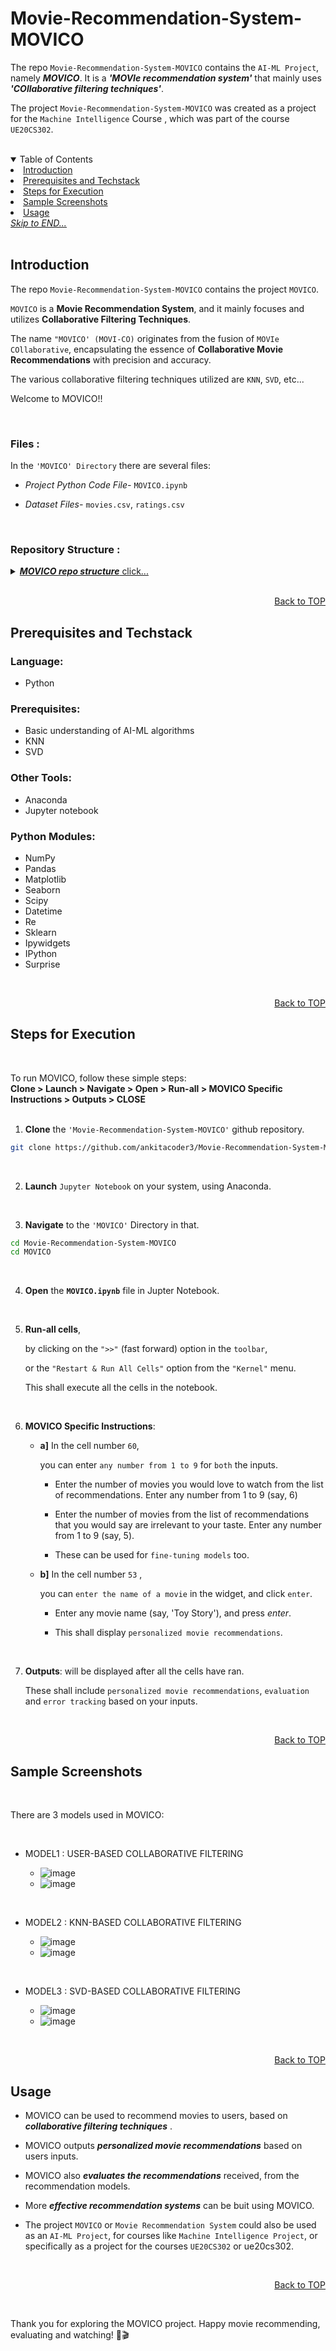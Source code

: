 
<a name="readme-top"></a>

# Movie-Recommendation-System-MOVICO

The repo ```Movie-Recommendation-System-MOVICO``` contains the ```AI-ML Project```, namely ***MOVICO***.
It is a ***'MOVIe recommendation system'*** that mainly uses ***'COllaborative filtering techniques'***.

The project ```Movie-Recommendation-System-MOVICO``` was created as a project for the ```Machine Intelligence``` Course , which was part of the course ```UE20CS302```.

<br>
<details open>
  <summary color= blue >Table of Contents</summary>
    <li> <a href="#a1">Introduction</a></li>
    <li> <a href="#a2">Prerequisites and Techstack</a></li>
    <li> <a href="#a3">Steps for Execution </a></li>
    <li> <a href="#a4">Sample Screenshots </a></li>
    <li><a href="#a5">Usage </a></li>
  <a href="#end"><u><i>Skip to END...</i></u></a>
</details>
</br>

<a name="a1"></a>

## Introduction

The repo ```Movie-Recommendation-System-MOVICO``` contains the project ```MOVICO```.

```MOVICO``` is a **Movie Recommendation System**, and it mainly focuses and utilizes **Collaborative Filtering Techniques**.

The name ```"MOVICO' (MOVI-CO)``` originates from the fusion of ```MOVIe COllaborative```, encapsulating the essence of **Collaborative Movie Recommendations** with precision and accuracy.

The various collaborative filtering techniques utilized are ```KNN```, ```SVD```, etc...



Welcome to MOVICO!!

<br>


### <b>Files :</b>

  In the ```'MOVICO' Directory``` there are several files:

  * <i>Project Python Code File-</i> `MOVICO.ipynb`

  * <i>Dataset Files-</i> `movies.csv`, `ratings.csv`
    
<br>

### <b>Repository Structure :</b>

<details>
  <summary color= blue ><u><b><i>MOVICO repo structure</i></b> click...</u></summary>

  Below is the structure of the ```MOVICO``` project repository
  
  ```plaintext
    Movie-Recommendation-System-MOVICO/
    ├── MOVICO/             # Project Folder             
    │   ├── MOVICO.ipynb    # Code file
    │   └── dataset/        # Dataset Folder 
    │        ├── movies.csv      
    │        └── ratings.csv       
    └─── README.md           # Repository README
    
  ```

  </details>

<br>    
<p align="right"><a href="#readme-top">Back to TOP</a></p>

<a name="a2"></a>

##  Prerequisites and Techstack

### Language:
* Python

### Prerequisites: 
* Basic understanding of AI-ML algorithms
* KNN 
* SVD

### Other Tools:
* Anaconda
* Jupyter notebook

### Python Modules:
  * NumPy
  * Pandas
  * Matplotlib
  * Seaborn
  * Scipy
  * Datetime
  * Re
  * Sklearn
  * Ipywidgets
  * IPython
  * Surprise

<br>  
<p align="right"><a href="#readme-top">Back to TOP</a></p>

<a name="a3"></a>

## Steps for Execution

<br>

To run MOVICO, follow these simple steps: <br>
<b>
Clone > Launch > Navigate > Open > Run-all > MOVICO Specific Instructions > Outputs > CLOSE </b>
<br>
<br>

 1. **Clone** the ``` 'Movie-Recommendation-System-MOVICO' ``` github repository.
  ```sh [
  git clone https://github.com/ankitacoder3/Movie-Recommendation-System-MOVICO.git
  ```
<br>

2. **Launch** ```Jupyter Notebook``` on your system, using Anaconda.
<br>

3. **Navigate** to the ``` 'MOVICO' ``` Directory in that.
  ```sh
  cd Movie-Recommendation-System-MOVICO
  cd MOVICO
  ```
<br>

4. **Open** the **```MOVICO.ipynb```** file in Jupter Notebook. 
<br>

5. **Run-all cells**,
  
   by clicking on the ``` ">>" ``` (fast forward) option in the ```toolbar```,

   or the ``` "Restart & Run All Cells" ``` option from the ```"Kernel"``` menu.

   This shall execute all the cells in the notebook.
<br>

6. **MOVICO Specific Instructions**:
   

     * **a]** In the cell number ```60```,
     
       you can enter ```any number from 1 to 9``` for ```both``` the inputs.

       
        * Enter the number of movies you would love to watch from the list of recommendations. Enter any number from 1 to 9 (say, 6)
          
        * Enter the number of movies from the list of recommendations that you would say are irrelevant to your taste. Enter any number from 1 to 9 (say, 5).
          
        * These can be used for ```fine-tuning models``` too.

   
     * **b]** In the cell number ```53``` ,
     
       you can ```enter the name of a movie``` in the widget, and click ```enter```.
       
       
       * Enter any movie name (say, 'Toy Story'), and press *enter*.

       * This shall display ```personalized movie recommendations```.

    <br>

7. **Outputs**: will be displayed after all the cells have ran.
  
   These shall include ```personalized movie recommendations```, ```evaluation``` and ```error tracking``` based on your inputs.
   
<br>

<p align="right"><a href="#readme-top">Back to TOP</a></p>

<a name="a4"></a>

## Sample Screenshots

<br>

There are 3 models used in MOVICO:

<br>

* MODEL1 : USER-BASED COLLABORATIVE FILTERING
  
  * ![image](https://github.com/ankitacoder3/Movie-Recommendation-System-MOVICO/assets/73939061/a96f5f41-7376-4410-83dc-2566663512c9)
  * ![image](https://github.com/ankitacoder3/Movie-Recommendation-System-MOVICO/assets/73939061/783d5481-a29b-415f-be1a-4f63f370e805)

<br>
  
* MODEL2 : KNN-BASED COLLABORATIVE FILTERING
  
  * ![image](https://github.com/ankitacoder3/Movie-Recommendation-System-MOVICO/assets/73939061/cf882aa5-8474-4091-84f8-7dcbe38336e6)
  * ![image](https://github.com/ankitacoder3/Movie-Recommendation-System-MOVICO/assets/73939061/531ae7b9-4492-4f7b-83b5-c20c89fdd7a2)

<br>

* MODEL3 : SVD-BASED COLLABORATIVE FILTERING
  
  * ![image](https://github.com/ankitacoder3/Movie-Recommendation-System-MOVICO/assets/73939061/a3d60253-b240-40bc-bb11-663cdf3b6269)
  * ![image](https://github.com/ankitacoder3/Movie-Recommendation-System-MOVICO/assets/73939061/5e754a09-c89f-4abf-8409-7983223d1680)
  
<br>

<p align="right"><a href="#readme-top">Back to TOP</a></p>

<a name="a5"></a>

## Usage

* MOVICO can be used to recommend movies to users, based on ***collaborative filtering techniques*** .

* MOVICO outputs ***personalized movie recommendations*** based on users inputs.

* MOVICO also ***evaluates the recommendations*** received, from the recommendation models.
  
* More ***effective recommendation systems*** can be buit using MOVICO.

* The project `MOVICO` or `Movie Recommendation System` could also be used as an `AI-ML Project`, for courses like `Machine Intelligence Project`, or specifically as a project for the courses `UE20CS302` or ue20cs302.
  
</br>
<p align="right"><a href="#readme-top">Back to TOP</a></p>

<a name="end"></a>
<br>

Thank you for exploring the MOVICO project. Happy movie recommending, evaluating and watching! 🍿🎬
